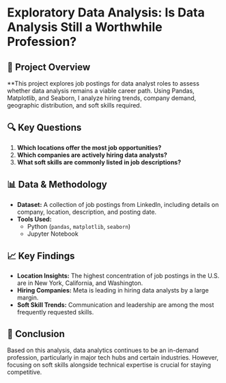 # Exploratory Data Analysis: Is Data Analysis Still a Worthwhile Profession?

## 📌 Project Overview
**This project explores job postings for data analyst roles to assess whether data analysis remains a viable career path. Using Pandas, Matplotlib, and Seaborn, I analyze hiring trends, company demand, geographic distribution, and soft skills required.

## 🔍 Key Questions
1. **Which locations offer the most job opportunities?**
2. **Which companies are actively hiring data analysts?**
3. **What soft skills are commonly listed in job descriptions?**

## 📊 Data & Methodology
- **Dataset:** A collection of job postings from LinkedIn, including details on company, location, description, and posting date.
- **Tools Used:** 
  - Python (`pandas`, `matplotlib`, `seaborn`)
  - Jupyter Notebook

## 📈 Key Findings
- **Location Insights:** The highest concentration of job postings in the U.S. are in New York, California, and Washington.
- **Hiring Companies:** Meta is leading in hiring data analysts by a large margin.
- **Soft Skill Trends:** Communication and leadership are among the most frequently requested skills.

## 🚀 Conclusion
Based on this analysis, data analytics continues to be an in-demand profession, particularly in major tech hubs and certain industries. However, focusing on soft skills alongside technical expertise is crucial for staying competitive.
